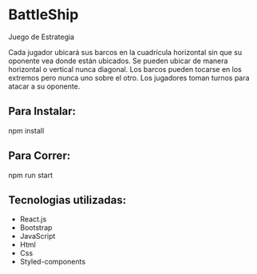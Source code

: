 # BattleShip
Juego de Estrategia

Cada jugador ubicará sus barcos en la cuadrícula horizontal sin que su oponente vea donde están ubicados. Se pueden ubicar de manera horizontal o vertical nunca diagonal. Los barcos pueden tocarse en los extremos pero nunca uno sobre el otro. Los jugadores toman turnos para atacar a su oponente.


## Para Instalar:
npm install


## Para Correr:
npm run start

## Tecnologias utilizadas:
- React.js
- Bootstrap
- JavaScript
- Html
- Css
- Styled-components
